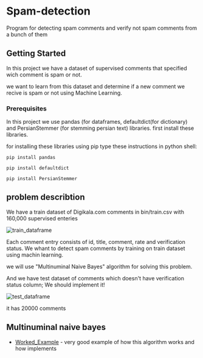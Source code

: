 # Spam-detection
Program for detecting spam comments and verify not spam comments from a bunch of them

## Getting Started

In this project we have a dataset of supervised comments that specified wich comment is spam or not.

we want to learn from this dataset and determine if a new comment we recive is spam or not using Machine Learning.

### Prerequisites

In this project we use pandas (for dataframes, defaultdict(for dictionary) and PersianStemmer (for stemming persian text) libraries.
first install these libraries.

for installing these libraries using pip type these instructions in python shell:

```
pip install pandas
```

```
pip install defaultdict
```
```
pip install PersianStemmer
```
## problem describtion
We have a train dataset of Digikala.com comments in bin/train.csv with 160,000 supervised enteries

![train_dataframe](http://s7.picofile.com/file/8387450776/Train_dataframe.png)

Each comment entry consists of id, title, comment, rate and verification status.
We whant to detect spam comments by training on train dataset using machin learning.

we will use "Multinuminal Naive Bayes" algorithm for solving this problem.

And we have test dataset of comments which doesn't have verification status column; We should implement it!

![test_dataframe](http://s7.picofile.com/file/8387453742/test_dataframe.png)

it has 20000 comments

## Multinuminal naive bayes
* [Worked_Example](https://www.youtube.com/watch?v=OWGVQfuvNMk) - very good example of how this algorithm works and how implements

